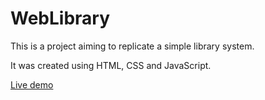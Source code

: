 # WebLibrary

This is a project aiming to replicate a simple library system.

It was created using HTML, CSS and JavaScript.

[Live demo](https://htmlpreview.github.io/?https://github.com/drzewkoKamil/WebLibrary/blob/master/index.html)
